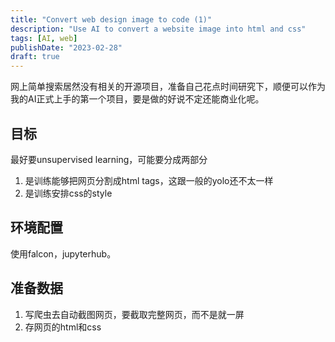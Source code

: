 ```yaml
---
title: "Convert web design image to code (1)"
description: "Use AI to convert a website image into html and css"
tags: [AI, web]
publishDate: "2023-02-28"
draft: true
---
```


网上简单搜索居然没有相关的开源项目，准备自己花点时间研究下，顺便可以作为我的AI正式上手的第一个项目，要是做的好说不定还能商业化呢。

## 目标

最好要unsupervised learning，可能要分成两部分

1. 是训练能够把网页分割成html tags，这跟一般的yolo还不太一样
2. 是训练安排css的style

## 环境配置

使用falcon，jupyterhub。

## 准备数据

1. 写爬虫去自动截图网页，要截取完整网页，而不是就一屏
2. 存网页的html和css